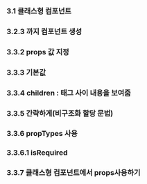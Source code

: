 ### 3.1 클래스형 컴포넌트

### 3.2.3 까지 컴포넌트 생성

### 3.3.2 props 값 지정

### 3.3.3 기본값

### 3.3.4 children : 태그 사이 내용을 보여줌

### 3.3.5 간략하게(비구조화 할당 문법)

### 3.3.6 propTypes 사용

### 3.3.6.1 isRequired

### 3.3.7 클래스형 컴포넌트에서 props사용하기
